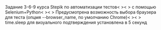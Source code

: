 Задание 3-6-9 курса Stepik по автоматизации тестов< >< >
с помощью Selenium+Python< >< >
Предусмотрена возможность выбора браузера для теста (опцмя --browser_name, по умолчанию Chrome)< >< >
time.sleep для визуального подтверждения установлена в 5 секунд 

